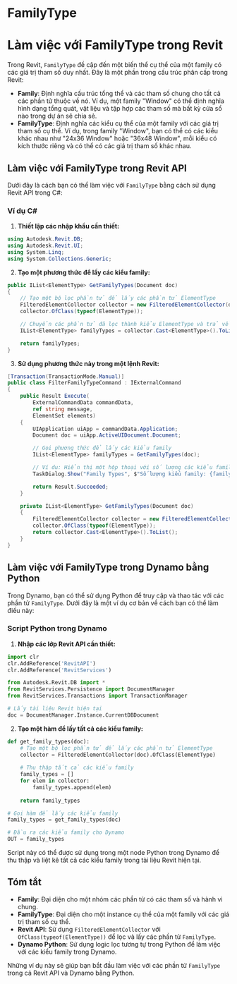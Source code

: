 # FamilyType

# Làm việc với FamilyType trong Revit

Trong Revit, `FamilyType` đề cập đến một biến thể cụ thể của một family có các giá trị tham số duy nhất. Đây là một phần trong cấu trúc phân cấp trong Revit:

- **Family**: Định nghĩa cấu trúc tổng thể và các tham số chung cho tất cả các phần tử thuộc về nó. Ví dụ, một family "Window" có thể định nghĩa hình dạng tổng quát, vật liệu và tập hợp các tham số mà bất kỳ cửa sổ nào trong dự án sẽ chia sẻ.
- **FamilyType**: Định nghĩa các kiểu cụ thể của một family với các giá trị tham số cụ thể. Ví dụ, trong family "Window", bạn có thể có các kiểu khác nhau như "24x36 Window" hoặc "36x48 Window", mỗi kiểu có kích thước riêng và có thể có các giá trị tham số khác nhau.

## Làm việc với FamilyType trong Revit API

Dưới đây là cách bạn có thể làm việc với `FamilyType` bằng cách sử dụng Revit API trong C#:

### Ví dụ C#

1. **Thiết lập các nhập khẩu cần thiết:**

```csharp
using Autodesk.Revit.DB;
using Autodesk.Revit.UI;
using System.Linq;
using System.Collections.Generic;
```

2. **Tạo một phương thức để lấy các kiểu family:**

```csharp
public IList<ElementType> GetFamilyTypes(Document doc)
{
    // Tạo một bộ lọc phần tử để lấy các phần tử ElementType
    FilteredElementCollector collector = new FilteredElementCollector(doc);
    collector.OfClass(typeof(ElementType));

    // Chuyển các phần tử đã lọc thành kiểu ElementType và trả về dưới dạng danh sách
    IList<ElementType> familyTypes = collector.Cast<ElementType>().ToList();

    return familyTypes;
}
```

3. **Sử dụng phương thức này trong một lệnh Revit:**

```csharp
[Transaction(TransactionMode.Manual)]
public class FilterFamilyTypeCommand : IExternalCommand
{
    public Result Execute(
        ExternalCommandData commandData,
        ref string message,
        ElementSet elements)
    {
        UIApplication uiApp = commandData.Application;
        Document doc = uiApp.ActiveUIDocument.Document;

        // Gọi phương thức để lấy các kiểu family
        IList<ElementType> familyTypes = GetFamilyTypes(doc);

        // Ví dụ: Hiển thị một hộp thoại với số lượng các kiểu family đã tìm thấy
        TaskDialog.Show("Family Types", $"Số lượng kiểu family: {familyTypes.Count}");

        return Result.Succeeded;
    }

    private IList<ElementType> GetFamilyTypes(Document doc)
    {
        FilteredElementCollector collector = new FilteredElementCollector(doc);
        collector.OfClass(typeof(ElementType));
        return collector.Cast<ElementType>().ToList();
    }
}
```

## Làm việc với FamilyType trong Dynamo bằng Python

Trong Dynamo, bạn có thể sử dụng Python để truy cập và thao tác với các phần tử `FamilyType`. Dưới đây là một ví dụ cơ bản về cách bạn có thể làm điều này:

### Script Python trong Dynamo

1. **Nhập các lớp Revit API cần thiết:**

```python
import clr
clr.AddReference('RevitAPI')
clr.AddReference('RevitServices')

from Autodesk.Revit.DB import *
from RevitServices.Persistence import DocumentManager
from RevitServices.Transactions import TransactionManager

# Lấy tài liệu Revit hiện tại
doc = DocumentManager.Instance.CurrentDBDocument
```

2. **Tạo một hàm để lấy tất cả các kiểu family:**

```python
def get_family_types(doc):
    # Tạo một bộ lọc phần tử để lấy các phần tử ElementType
    collector = FilteredElementCollector(doc).OfClass(ElementType)
    
    # Thu thập tất cả các kiểu family
    family_types = []
    for elem in collector:
        family_types.append(elem)
    
    return family_types

# Gọi hàm để lấy các kiểu family
family_types = get_family_types(doc)

# Đầu ra các kiểu family cho Dynamo
OUT = family_types
```

Script này có thể được sử dụng trong một node Python trong Dynamo để thu thập và liệt kê tất cả các kiểu family trong tài liệu Revit hiện tại.

## Tóm tắt

- **Family**: Đại diện cho một nhóm các phần tử có các tham số và hành vi chung.
- **FamilyType**: Đại diện cho một instance cụ thể của một family với các giá trị tham số cụ thể.
- **Revit API**: Sử dụng `FilteredElementCollector` với `OfClass(typeof(ElementType))` để lọc và lấy các phần tử `FamilyType`.
- **Dynamo Python**: Sử dụng logic lọc tương tự trong Python để làm việc với các kiểu family trong Dynamo.

Những ví dụ này sẽ giúp bạn bắt đầu làm việc với các phần tử `FamilyType` trong cả Revit API và Dynamo bằng Python.
